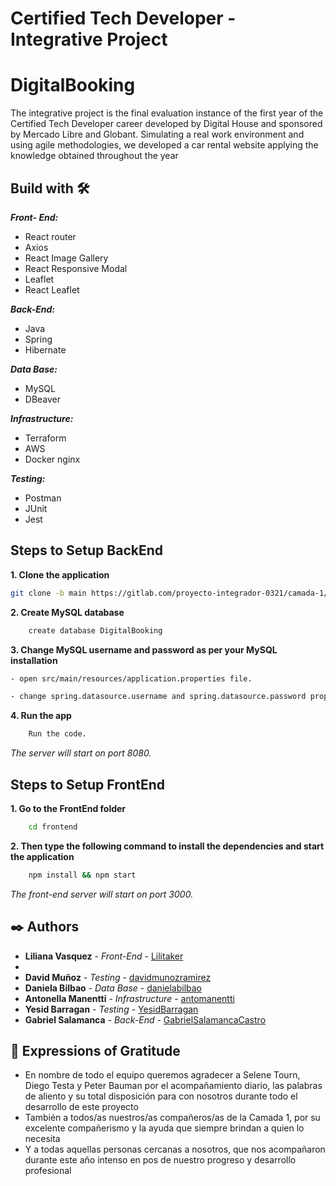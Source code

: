 # Certified Tech Developer - Integrative Project
# DigitalBooking
The integrative project is the final evaluation instance of the first year of the Certified Tech Developer career developed by Digital House and sponsored by Mercado Libre and Globant. Simulating a real work environment and using agile methodologies, we developed a car rental website applying the knowledge obtained throughout the year

## Build with 🛠️

**_Front- End:_**

- React router
- Axios
- React Image Gallery
- React Responsive Modal
- Leaflet
- React Leaflet

**_Back-End:_**

- Java
- Spring
- Hibernate

**_Data Base:_**

- MySQL
- DBeaver

**_Infrastructure:_**

- Terraform
- AWS
- Docker nginx

**_Testing:_**

- Postman
- JUnit
- Jest

## Steps to Setup BackEnd

**1. Clone the application**

```bash
git clone -b main https://gitlab.com/proyecto-integrador-0321/camada-1/grupo-1.git 
```

**2. Create MySQL database**

```bash
    create database DigitalBooking
```

**3. Change MySQL username and password as per your MySQL installation**

```bash
- open src/main/resources/application.properties file.
```
```bash
- change spring.datasource.username and spring.datasource.password properties as per your mysql installation
```
**4. Run the app**
```bash
    Run the code.
```
*The server will start on port 8080.*

## Steps to Setup FrontEnd

**1. Go to the FrontEnd folder**
```bash
    cd frontend
```
**2. Then type the following command to install the dependencies and start the application**
```bash
    npm install && npm start
```
*The front-end server will start on port 3000.*

## ✒️ Authors


* **Liliana Vasquez** - *Front-End* - [Lilitaker](https://gitlab.com/Lilitaker)
* 
* **David Muñoz** - *Testing* - [davidmunozramirez](https://github.com/davidmunozramirez)
* **Daniela Bilbao** - *Data Base* - [danielabilbao](https://github.com/danielabilbao)
* **Antonella Manentti** - *Infrastructure* - [antomanentti](https://github.com/antomanentti)
* **Yesid Barragan** - *Testing* - [YesidBarragan](https://github.com/YesidBarragan)
* **Gabriel Salamanca** - *Back-End* - [GabrielSalamancaCastro](https://github.com/GabrielSalamancaCastro)

## 🎁 Expressions of Gratitude
* En nombre de todo el equipo queremos agradecer a Selene Tourn, Diego Testa y Peter Bauman por el acompañamiento diario, las palabras de aliento y su total disposición para con nosotros durante todo el desarrollo de este proyecto
* También a todos/as nuestros/as compañeros/as de la Camada 1, por su excelente compañerismo y la ayuda que siempre brindan a quien lo necesita
* Y a todas aquellas personas cercanas a nosotros, que nos acompañaron durante este año intenso en pos de nuestro progreso y desarrollo profesional
